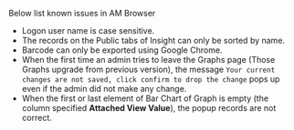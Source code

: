 Below list known issues in AM Browser

- Logon user name is case sensitive.
- The records on the Public tabs of Insight can only be sorted by name.
- Barcode can only be exported using Google Chrome.
- When the first time an admin tries to leave the Graphs page (Those Graphs upgrade from previous version), the message `Your current changes are not saved, click confirm to drop the change` pops up even if the admin did not make any change.
- When the first or last element of Bar Chart of Graph is empty (the column specified **Attached View Value**), the popup records are not correct.